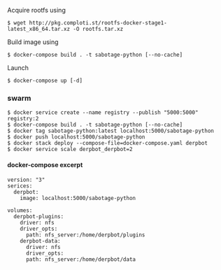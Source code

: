 Acquire rootfs using

	$ wget http://pkg.comploti.st/rootfs-docker-stage1-latest_x86_64.tar.xz -O rootfs.tar.xz

Build image using

	$ docker-compose build . -t sabotage-python [--no-cache]

Launch

	$ docker-compose up [-d]


### swarm

	$ docker service create --name registry --publish "5000:5000" registry:2
	$ docker-compose build . -t sabotage-python [--no-cache]
	$ docker tag sabotage-python:latest localhost:5000/sabotage-python
	$ docker push localhost:5000/sabotage-python
	$ docker stack deploy --compose-file=docker-compose.yaml derpbot
	$ docker service scale derpbot_derpbot=2

#### docker-compose excerpt

	version: "3"
	serices:
	  derpbot:
	    image: localhost:5000/sabotage-python
	
	volumes:
	  derpbot-plugins:
	    driver: nfs
	    driver_opts:
	      path: nfs_server:/home/derpbot/plugins
		derpbot-data:
		  driver: nfs
		  driver_opts:
	      path: nfs_server:/home/derpbot/data
